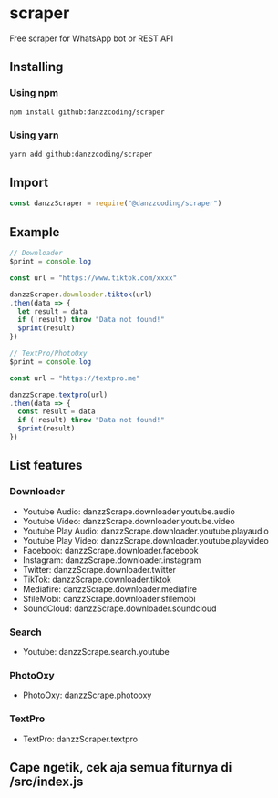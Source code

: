 # scraper
Free scraper for WhatsApp bot or REST API

## Installing
### Using npm
```bash
npm install github:danzzcoding/scraper
```
### Using yarn
```bash
yarn add github:danzzcoding/scraper
```

## Import
```javascript
const danzzScraper = require("@danzzcoding/scraper")
```

## Example
```javascript
// Downloader
$print = console.log

const url = "https://www.tiktok.com/xxxx"

danzzScraper.downloader.tiktok(url)
.then(data => {
  let result = data
  if (!result) throw "Data not found!"
  $print(result)
})

// TextPro/PhotoOxy
$print = console.log

const url = "https://textpro.me"

danzzScrape.textpro(url)
.then(data => {
  const result = data
  if (!result) throw "Data not found!"
  $print(result)
})
```

## List features
### Downloader
<ul>
  <li>Youtube Audio: danzzScrape.downloader.youtube.audio</li>
  <li>Youtube Video: danzzScrape.downloader.youtube.video</li>
  <li>Youtube Play Audio: danzzScrape.downloader.youtube.playaudio</li>
  <li>Youtube Play Video: danzzScrape.downloader.youtube.playvideo</li>
  <li>Facebook: danzzScrape.downloader.facebook</li>
  <li>Instagram: danzzScrape.downloader.instagram</li>
  <li>Twitter: danzzScrape.downloader.twitter</li>
  <li>TikTok: danzzScrape.downloader.tiktok</li>
  <li>Mediafire: danzzScrape.downloader.mediafire</li>
  <li>SfileMobi: danzzScrape.downloader.sfilemobi</li>
  <li>SoundCloud: danzzScrape.downloader.soundcloud</li>
</ul>

### Search
<ul>
  <li>Youtube: danzzScrape.search.youtube</li>
</ul>

### PhotoOxy
<ul>
  <li>PhotoOxy: danzzScrape.photooxy</li>
</ul>

### TextPro
<ul>
  <li>TextPro: danzzScraper.textpro</li>
</ul>

## Cape ngetik, cek aja semua fiturnya di /src/index.js
